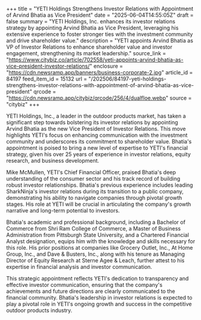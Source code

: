 +++
title = "YETI Holdings Strengthens Investor Relations with Appointment of Arvind Bhatia as Vice President"
date = "2025-06-04T14:55:05Z"
draft = false
summary = "YETI Holdings, Inc. enhances its investor relations strategy by appointing Arvind Bhatia as Vice President, leveraging his extensive experience to foster stronger ties with the investment community and drive shareholder value."
description = "YETI appoints Arvind Bhatia as VP of Investor Relations to enhance shareholder value and investor engagement, strengthening its market leadership."
source_link = "https://www.citybiz.co/article/702558/yeti-appoints-arvind-bhatia-as-vice-president-investor-relations/"
enclosure = "https://cdn.newsramp.app/banners/business-corporate-2.jpg"
article_id = 84197
feed_item_id = 15132
url = "/202506/84197-yeti-holdings-strengthens-investor-relations-with-appointment-of-arvind-bhatia-as-vice-president"
qrcode = "https://cdn.newsramp.app/citybiz/qrcode/256/4/dualfIoe.webp"
source = "citybiz"
+++

<p>YETI Holdings, Inc., a leader in the outdoor products market, has taken a significant step towards bolstering its investor relations by appointing Arvind Bhatia as the new Vice President of Investor Relations. This move highlights YETI's focus on enhancing communication with the investment community and underscores its commitment to shareholder value. Bhatia's appointment is poised to bring a new level of expertise to YETI's financial strategy, given his over 25 years of experience in investor relations, equity research, and business development.</p><p>Mike McMullen, YETI's Chief Financial Officer, praised Bhatia's deep understanding of the consumer sector and his track record of building robust investor relationships. Bhatia's previous experience includes leading SharkNinja's investor relations during its transition to a public company, demonstrating his ability to navigate companies through pivotal growth stages. His role at YETI will be crucial in articulating the company's growth narrative and long-term potential to investors.</p><p>Bhatia's academic and professional background, including a Bachelor of Commerce from Shri Ram College of Commerce, a Master of Business Administration from Pittsburgh State University, and a Chartered Financial Analyst designation, equips him with the knowledge and skills necessary for this role. His prior positions at companies like Grocery Outlet, Inc., At Home Group, Inc., and Dave & Busters, Inc., along with his tenure as Managing Director of Equity Research at Sterne Agee & Leach, further attest to his expertise in financial analysis and investor communication.</p><p>This strategic appointment reflects YETI's dedication to transparency and effective investor communication, ensuring that the company's achievements and future directions are clearly communicated to the financial community. Bhatia's leadership in investor relations is expected to play a pivotal role in YETI's ongoing growth and success in the competitive outdoor products industry.</p>